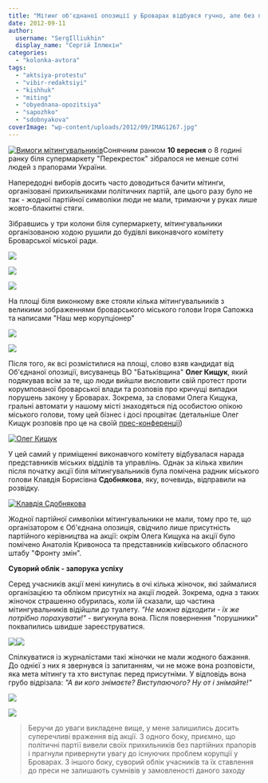 ```yaml
---
title: "Мітинг об'єднаної опозиції у Броварах відбувся гучно, але без партійних прапорів - ФОТО"
date: 2012-09-11
author: 
  username: "SergIlliukhin"
  display_name: "Сергій Іллюхін"
categories: 
  - "kolonka-avtora"
tags: 
  - "aktsiya-protestu"
  - "vibir-redaktsiyi"
  - "kishhuk"
  - "miting"
  - "obyednana-opozitsiya"
  - "sapozhko"
  - "sdobnyakova"
coverImage: "wp-content/uploads/2012/09/IMAG1267.jpg"
---
```


[![](https://mpz.brovary.org/wp-content/uploads/2012/09/IMAG1267.jpg "Вимоги мітингувальників")](https://mpz.brovary.org/wp-content/uploads/2012/09/IMAG1267.jpg)Сонячним ранком **10 вересня** о 8 годині ранку біля супермаркету "Перекресток" зібралося не менше сотні людей з прапорами України.

Напередодні виборів досить часто доводиться бачити мітинги, організовані прихильниками політичних партій, але цього разу було не так - жодної партійної символіки люди не мали, тримаючи у руках лише жовто-блакитні стяги.

Зібравшись у три колони біля супермаркету, мітингувальники організованою ходою рушили до будівлі виконавчого комітету Броварської міської ради.

[![](https://mpz.brovary.org/wp-content/uploads/2012/09/IMAG1264.jpg)](https://mpz.brovary.org/wp-content/uploads/2012/09/IMAG1264.jpg)

[![](https://mpz.brovary.org/wp-content/uploads/2012/09/IMAG1266.jpg)](https://mpz.brovary.org/wp-content/uploads/2012/09/IMAG1266.jpg)

[![](https://mpz.brovary.org/wp-content/uploads/2012/09/IMAG1278.jpg)](https://mpz.brovary.org/wp-content/uploads/2012/09/IMAG1278.jpg)

На площі біля виконкому вже стояли кілька мітингувальників з великими зображеннями броварського міського голови Ігоря Сапожка та написами "Наш мер корупціонер"

[![](https://mpz.brovary.org/wp-content/uploads/2012/09/IMAG12671.jpg)](https://mpz.brovary.org/wp-content/uploads/2012/09/IMAG12671.jpg)

[![](https://mpz.brovary.org/wp-content/uploads/2012/09/IMAG1273.jpg)](https://mpz.brovary.org/wp-content/uploads/2012/09/IMAG1273.jpg)

Після того, як всі розмістилися на площі, слово взяв кандидат від Об'єднаної опозиції, висуванець ВО "Батьківщина" **Олег Кищук**, який подякував всім за те, що люди вийшли висловити свій протест проти корумпованої броварської влади та розповів про кричущі випадки порушень закону у Броварах. Зокрема, за словами Олега Кищука, гральні автомати у нашому місті знаходяться під особистою опікою міського голови, тому цей бізнес і досі процвітає (детальніше Олег Кищук розповів про це на своїй [прес-конференції](https://censor.net.ua/video_news/217039/semerak_igornye_zaly_rabotayut_ryadom_s_prokuraturoyi_biznes_kryshuet_mer_goroda_video))

[![](https://mpz.brovary.org/wp-content/uploads/2012/09/IMAG1318.jpg "Олег Кищук")](https://mpz.brovary.org/wp-content/uploads/2012/09/IMAG1318.jpg)

У цей самий у приміщенні виконавчого комітету відбувалася нарада представників міських відділів та управлінь. Однак за кілька хвилин після початку акції біля мітингувальників була помічена радник міського голови Клавдія Борисівна **Сдобнякова**, яку, вочевидь, відправили на розвідку.

[![](https://mpz.brovary.org/wp-content/uploads/2012/09/IMAG1324.jpg "Клавдія Сдобнякова")](https://mpz.brovary.org/wp-content/uploads/2012/09/IMAG1324.jpg)

Жодної партійної символіки мітингувальники не мали, тому про те, що організатором є Об'єднана опозиція, свідчило лише присутність партійного керівництва на акції: окрім Олега Кищука на акції було помічено Анатолія Кривоноса та представників київського обласного штабу "Фронту змін".

**Суворий облік - запорука успіху**

Серед учасників акції мені кинулись в очі кілька жіночок, які займалися організацією та обліком присутніх на акції людей. Зокрема, одна з таких жіночок страшенно обурилась, коли їй сказали, що частина мітингувальників відійшли до туалету. _"Не можна відходити - їх же потрібно порахувати!"_ - вигукнула вона. Після повернення "порушники" поквапились швидше зареєструватися.

[![](https://mpz.brovary.org/wp-content/uploads/2012/09/IMAG1311.jpg)](https://mpz.brovary.org/wp-content/uploads/2012/09/IMAG1311.jpg)[![](https://mpz.brovary.org/wp-content/uploads/2012/09/IMAG1316.jpg)](https://mpz.brovary.org/wp-content/uploads/2012/09/IMAG1316.jpg)

Спілкуватися із журналістами такі жіночки не мали жодного бажання. До однієї з них я звернувся із запитанням, чи не може вона розповісти, яка мета мітингу та хто виступає перед присутніми. У відповідь вона грубо відрізала: _"А ви кого знімаєте? Виступаючого? Ну от і знімайте!"_

[![](https://mpz.brovary.org/wp-content/uploads/2012/09/IMAG1320.jpg)](https://mpz.brovary.org/wp-content/uploads/2012/09/IMAG1320.jpg)

[![](https://mpz.brovary.org/wp-content/uploads/2012/09/IMAG1328.jpg)](https://mpz.brovary.org/wp-content/uploads/2012/09/IMAG1328.jpg)

> Беручи до уваги викладене вище, у мене залишились досить суперечливі враження від акції. З одного боку, приємно, що політичні партії вивели своїх прихильників без партійних прапорів і прагнули привернути увагу до існуючих проблем корупції у Броварах. З іншого боку, суворий облік учасників та їх ставлення до преси не залишають сумнівів у замовленості даного заходу
